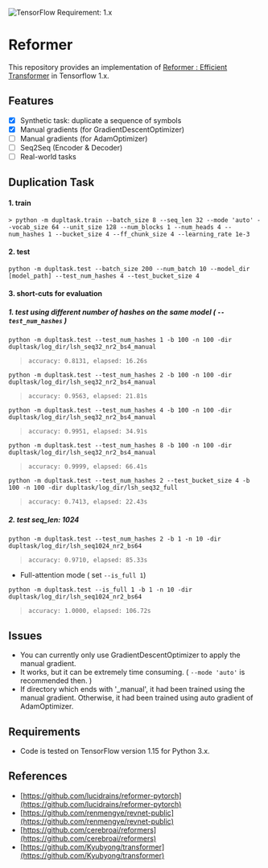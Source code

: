 ![TensorFlow Requirement: 1.x](https://img.shields.io/badge/TensorFlow%20Requirement-1.x-brightgreen)

# Reformer 
This repository provides an implementation of [Reformer : Efficient Transformer](https://openreview.net/pdf?id=rkgNKkHtvB) in Tensorflow 1.x.

## Features
- [x] Synthetic task: duplicate a sequence of symbols 
- [x] Manual gradients (for GradientDescentOptimizer)
- [ ] Manual gradients (for AdamOptimizer)
- [ ] Seq2Seq (Encoder & Decoder)
- [ ] Real-world tasks

## Duplication Task
#### 1. train
```
> python -m dupltask.train --batch_size 8 --seq_len 32 --mode 'auto' --vocab_size 64 --unit_size 128 --num_blocks 1 --num_heads 4 --num_hashes 1 --bucket_size 4 --ff_chunk_size 4 --learning_rate 1e-3
```

#### 2. test
```
python -m dupltask.test --batch_size 200 --num_batch 10 --model_dir [model_path] --test_num_hashes 4 --test_bucket_size 4
```

#### 3. short-cuts for evaluation
##### 1. test using different number of hashes on the same model ( `--test_num_hashes` )
```
python -m dupltask.test --test_num_hashes 1 -b 100 -n 100 -dir dupltask/log_dir/lsh_seq32_nr2_bs4_manual
```
> `accuracy: 0.8131, elapsed: 16.26s`
```
python -m dupltask.test --test_num_hashes 2 -b 100 -n 100 -dir dupltask/log_dir/lsh_seq32_nr2_bs4_manual
```
> `accuracy: 0.9563, elapsed: 21.81s`
```
python -m dupltask.test --test_num_hashes 4 -b 100 -n 100 -dir dupltask/log_dir/lsh_seq32_nr2_bs4_manual
```
> `accuracy: 0.9951, elapsed: 34.91s`
```
python -m dupltask.test --test_num_hashes 8 -b 100 -n 100 -dir dupltask/log_dir/lsh_seq32_nr2_bs4_manual
```
> `accuracy: 0.9999, elapsed: 66.41s`
```
python -m dupltask.test --test_num_hashes 2 --test_bucket_size 4 -b 100 -n 100 -dir dupltask/log_dir/lsh_seq32_full
```
> `accuracy: 0.7413, elapsed: 22.43s`

##### 2. test seq_len: 1024
```
python -m dupltask.test --test_num_hashes 2 -b 1 -n 10 -dir dupltask/log_dir/lsh_seq1024_nr2_bs64
```
> `accuracy: 0.9710, elapsed: 85.33s`

* Full-attention mode ( set `--is_full 1`)
```
python -m dupltask.test --is_full 1 -b 1 -n 10 -dir dupltask/log_dir/lsh_seq1024_nr2_bs64
```
> `accuracy: 1.0000, elapsed: 106.72s`

## Issues
* You can currently only use GradientDescentOptimizer to apply the manual gradient.
* It works, but it can be extremely time consuming. ( `--mode 'auto'` is recommended then. )
* If directory which ends with '_manual', it had been trained using the manual gradient. Otherwise, it had been trained using auto gradient of AdamOptimizer.

## Requirements
* Code is tested on TensorFlow version 1.15 for Python 3.x.

## References
- [https://github.com/lucidrains/reformer-pytorch](https://github.com/lucidrains/reformer-pytorch)
- [https://github.com/renmengye/revnet-public](https://github.com/renmengye/revnet-public)
- [https://github.com/cerebroai/reformers](https://github.com/cerebroai/reformers)
- [https://github.com/Kyubyong/transformer](https://github.com/Kyubyong/transformer)